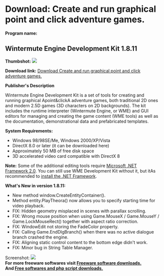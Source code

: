 # Download: Create and run graphical point and click adventure games.

**Program name:**

## Wintermute Engine Development Kit 1.8.11

  
**Thumbshot:** ![](http://www.freewarefiles.com/screenshot/wintermute_md.jpg)   
  
**Download link:** [Download Create and run graphical point and click adventure games.](http://freesoftwares.boysofts.com/Wintermute-Engine-Development-Kit_program_26752.html)  
  


**Publisher's Description**  
  


Wintermute Engine Development Kit is a set of tools for creating and running graphical Apoint&clickA adventure games, both traditional 2D ones and modern 2.5D games (3D characters on 2D backgrounds). The kit includes the runtime interpreter (Wintermute Engine, or WME) and GUI editors for managing and creating the game content (WME tools) as well as the documentation, demonstrational data and prefabricated templates. 

**System Requirements:**

  * Windows 98/98SE/Me, Windows 2000/XP/Vista 
  * DirectX 8.0 or later (it can be downloaded here) 
  * Approximately 50 MB of free disk space 
  * 3D accelerated video card compatible with DirectX 8 

**Note:** Some of the additional editing tools require [Microsoft .NET Framework 2.0](http://www.freewarefiles.com/Microsoft-NET-Framework-20-x86-Final_program_16026.html). You can still use WME Development Kit without it, but itAs recommended to [install the .NET Framework](http://www.freewarefiles.com/Microsoft-NET-Framework-20-x86-Final_program_16026.html). 

**What's New in version 1.8.11:**

  * New method window.CreateEntityContainer(). 
  * Method entity.PlayTheora() now allows you to specify starting time for video playback. 
  * FIX: Hidden geometry misplaced in scenes with parallax scrolling. 
  * FIX: Wrong mouse position when using Game.MouseX / Game.MouseY / Game.LockMouseRect() together with aspect ratio correction. 
  * FIX: WindowEdit not storing the FadeColor property. 
  * FIX: Calling Game.EndDlgBranch() when there was no active dialogue branch crashed the engine. 
  * FIX: Aligning static control content to the bottom edge didn't work. 
  * FIX: Minor bug in String Table Manager. 

  
  
Screenshot: ![](http://www.freewarefiles.com/screenshot/wintermute.jpg)   
**For more freeware softwares visit [Freeware software downloads.](http://freesoftwares.boysofts.com/)**   
**And [Free softwares and php script downloads.](http://www.boysofts.com/)**

